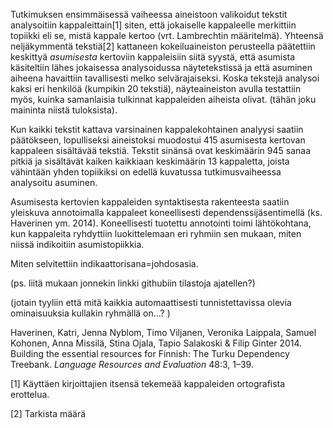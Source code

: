 Tutkimuksen ensimmäisessä vaiheessa aineistoon valikoidut tekstit analysoitiin kappaleittain[1] siten, että jokaiselle kappaleelle merkittiin topiikki eli se, mistä kappale kertoo (vrt. Lambrechtin määritelmä). Yhteensä neljäkymmentä tekstiä[2] kattaneen kokeiluaineiston perusteella päätettiin keskittyä *asumisesta* kertoviin kappaleisiin siitä syystä, että asumista käsiteltiin lähes jokaisessa analysoidussa näytetekstissä ja että asuminen aiheena havaittiin tavallisesti melko selvärajaiseksi. Koska tekstejä analysoi kaksi eri henkilöä (kumpikin 20 tekstiä), näyteaineiston avulla testattiin myös, kuinka samanlaisia tulkinnat kappaleiden aiheista olivat. (tähän joku maininta niistä tuloksista).

Kun kaikki tekstit kattava varsinainen kappalekohtainen analyysi saatiin päätökseen, lopulliseksi aineistoksi muodostui 415 asumisesta kertovan kappaleen sisältävää tekstiä. Tekstit sinänsä ovat keskimäärin 945 sanaa pitkiä ja sisältävät kaiken kaikkiaan keskimäärin 13 kappaletta, joista vähintään yhden topiikiksi on edellä kuvatussa tutkimusvaiheessa analysoitu asuminen.

Asumisesta kertovien kappaleiden syntaktisesta rakenteesta saatiin yleiskuva annotoimalla kappaleet koneellisesti dependenssijäsentimellä (ks. Haverinen ym. 2014). Koneellisesti tuotettu annotointi toimi lähtökohtana, kun kappaleita ryhdyttiin luokittelemaan eri ryhmiin sen mukaan, miten niissä indikoitiin asumistopiikkia.

Miten selvitettiin indikaattorisana=johdosasia.

(ps. liitä mukaan jonnekin linkki githubiin tilastoja ajatellen?)

(jotain tyyliin että mitä kaikkia automaattisesti tunnistettavissa olevia ominaisuuksia kullakin ryhmällä on...? )

Haverinen, Katri, Jenna Nyblom, Timo Viljanen, Veronika Laippala, Samuel Kohonen, Anna Missilä, Stina Ojala, Tapio Salakoski & Filip Ginter 2014. Building the essential resources for Finnish: The Turku Dependency Treebank. *Language Resources and Evaluation* 48:3, 1–39.

[1] Käyttäen kirjoittajien itsensä tekemeää kappaleiden ortografista erottelua.

[2] Tarkista määrä
